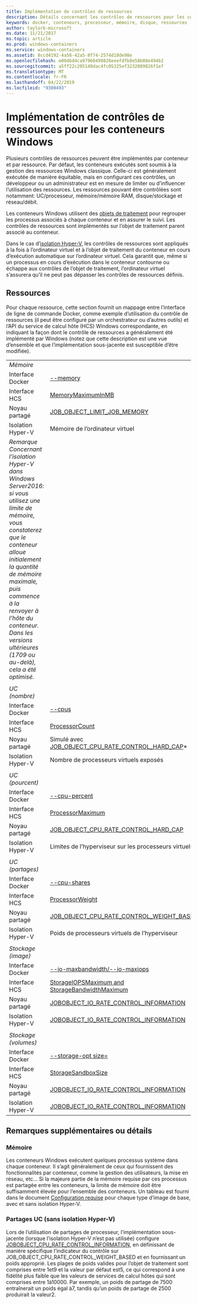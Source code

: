 ```yaml
---
title: Implémentation de contrôles de ressources
description: Détails concernant les contrôles de ressources pour les conteneurs Windows
keywords: docker, conteneurs, processeur, mémoire, disque, ressources
author: taylorb-microsoft
ms.date: 11/21/2017
ms.topic: article
ms.prod: windows-containers
ms.service: windows-containers
ms.assetid: 8ccd4192-4a58-42a5-8f74-2574d10de98e
ms.openlocfilehash: e004bd4ca97960499826eeefdfb8e58b08e494b2
ms.sourcegitcommit: a5ff22c205149dac4fc05325ef3232089826f1ef
ms.translationtype: MT
ms.contentlocale: fr-FR
ms.lasthandoff: 04/22/2019
ms.locfileid: "9380493"
---
```

# <a name="implementing-resource-controls-for-windows-containers"></a>Implémentation de contrôles de ressources pour les conteneurs Windows
Plusieurs contrôles de ressources peuvent être implémentés par conteneur et par ressource.  Par défaut, les conteneurs exécutés sont soumis à la gestion des ressources Windows classique. Celle-ci est généralement exécutée de manière équitable, mais en configurant ces contrôles, un développeur ou un administrateur est en mesure de limiter ou d’influencer l’utilisation des ressources.  Les ressources pouvant être contrôlées sont notamment: UC/processeur, mémoire/mémoire RAM, disque/stockage et réseau/débit.

Les conteneurs Windows utilisent des [objets de traitement](https://msdn.microsoft.com/en-us/library/windows/desktop/ms684161(v=vs.85).aspx) pour regrouper les processus associés à chaque conteneur et en assurer le suivi.  Les contrôles de ressources sont implémentés sur l’objet de traitement parent associé au conteneur. 

Dans le cas d’[isolation Hyper-V](https://docs.microsoft.com/en-us/virtualization/windowscontainers/about/index#windows-container-types), les contrôles de ressources sont appliqués à la fois à l’ordinateur virtuel et à l’objet de traitement du conteneur en cours d’exécution automatique sur l’ordinateur virtuel. Cela garantit que, même si un processus en cours d’exécution dans le conteneur contourne ou échappe aux contrôles de l’objet de traitement, l’ordinateur virtuel s’assurera qu’il ne peut pas dépasser les contrôles de ressources définis.

## <a name="resources"></a>Ressources
Pour chaque ressource, cette section fournit un mappage entre l’interface de ligne de commande Docker, comme exemple d’utilisation du contrôle de ressources (il peut être configuré par un orchestrateur ou d’autres outils) et l’API du service de calcul hôte (HCS) Windows correspondante, en indiquant la façon dont le contrôle de ressources a généralement été implémenté par Windows (notez que cette description est une vue d’ensemble et que l’implémentation sous-jacente est susceptible d’être modifiée).

|  | |
| ----- | ------|
| *Mémoire* ||
| Interface Docker | [--memory](https://docs.docker.com/engine/admin/resource_constraints/#memory) |
| Interface HCS | [MemoryMaximumInMB]( https://github.com/Microsoft/hcsshim/blob/b144c605002d4086146ca1c15c79e56bfaadc2a7/interface.go#L67) |
| Noyau partagé | [JOB_OBJECT_LIMIT_JOB_MEMORY](https://msdn.microsoft.com/en-us/library/windows/desktop/ms684147(v=vs.85).aspx) |
| Isolation Hyper-V | Mémoire de l’ordinateur virtuel |
| _Remarque Concernant l’isolation Hyper-V dans Windows Server2016: si vous utilisez une limite de mémoire, vous constaterez que le conteneur alloue initialement la quantité de mémoire maximale, puis commence à la renvoyer à l’hôte du conteneur.  Dans les versions ultérieures (1709 ou au-delà), cela a été optimisé._ |
| ||
| *UC (nombre)* ||
| Interface Docker | [--cpus](https://docs.docker.com/engine/admin/resource_constraints/#cpu) |
| Interface HCS | [ProcessorCount]( https://github.com/Microsoft/hcsshim/blob/b144c605002d4086146ca1c15c79e56bfaadc2a7/interface.go#L67) |
| Noyau partagé | Simulé avec [JOB_OBJECT_CPU_RATE_CONTROL_HARD_CAP](https://msdn.microsoft.com/en-us/library/windows/desktop/hh448384(v=vs.85).aspx)* |
| Isolation Hyper-V | Nombre de processeurs virtuels exposés |
| ||
| *UC (pourcent)* ||
| Interface Docker | [--cpu-percent](https://docs.docker.com/engine/admin/resource_constraints/#cpu) |
| Interface HCS | [ProcessorMaximum](https://github.com/Microsoft/hcsshim/blob/b144c605002d4086146ca1c15c79e56bfaadc2a7/interface.go#L67) |
| Noyau partagé | [JOB_OBJECT_CPU_RATE_CONTROL_HARD_CAP](https://msdn.microsoft.com/en-us/library/windows/desktop/hh448384(v=vs.85).aspx) |
| Isolation Hyper-V | Limites de l’hyperviseur sur les processeurs virtuels |
| ||
| *UC (partages)* ||
| Interface Docker | [--cpu-shares](https://docs.docker.com/engine/admin/resource_constraints/#cpu) |
| Interface HCS | [ProcessorWeight](https://github.com/Microsoft/hcsshim/blob/b144c605002d4086146ca1c15c79e56bfaadc2a7/interface.go#L67) |
| Noyau partagé | [JOB_OBJECT_CPU_RATE_CONTROL_WEIGHT_BASED](https://msdn.microsoft.com/en-us/library/windows/desktop/hh448384(v=vs.85).aspx) |
| Isolation Hyper-V | Poids de processeurs virtuels de l’hyperviseur |
| ||
| *Stockage (image)* ||
| Interface Docker | [--io-maxbandwidth/--io-maxiops]( https://docs.docker.com/edge/engine/reference/commandline/run/#usage) |
| Interface HCS | [StorageIOPSMaximum and StorageBandwidthMaximum](https://github.com/Microsoft/hcsshim/blob/b144c605002d4086146ca1c15c79e56bfaadc2a7/interface.go#L67) |
| Noyau partagé | [JOBOBJECT_IO_RATE_CONTROL_INFORMATION](https://msdn.microsoft.com/en-us/library/windows/desktop/mt280122(v=vs.85).aspx) |
| Isolation Hyper-V | [JOBOBJECT_IO_RATE_CONTROL_INFORMATION](https://msdn.microsoft.com/en-us/library/windows/desktop/mt280122(v=vs.85).aspx) |
| ||
| *Stockage (volumes)* ||
| Interface Docker | [--storage-opt size=]( https://docs.docker.com/edge/engine/reference/commandline/run/#set-storage-driver-options-per-container) |
| Interface HCS | [StorageSandboxSize](https://github.com/Microsoft/hcsshim/blob/b144c605002d4086146ca1c15c79e56bfaadc2a7/interface.go#L67) |
| Noyau partagé | [JOBOBJECT_IO_RATE_CONTROL_INFORMATION](https://msdn.microsoft.com/en-us/library/windows/desktop/mt280122(v=vs.85).aspx) |
| Isolation Hyper-V | [JOBOBJECT_IO_RATE_CONTROL_INFORMATION](https://msdn.microsoft.com/en-us/library/windows/desktop/mt280122(v=vs.85).aspx) |

## <a name="additional-notes-or-details"></a>Remarques supplémentaires ou détails

### <a name="memory"></a>Mémoire

Les conteneurs Windows exécutent quelques processus système dans chaque conteneur. Il s’agit généralement de ceux qui fournissent des fonctionnalités par conteneur, comme la gestion des utilisateurs, la mise en réseau, etc… Si la majeure partie de la mémoire requise par ces processus est partagée entre les conteneurs, la limite de mémoire doit être suffisamment élevée pour l’ensemble des conteneurs.  Un tableau est fourni dans le document [Configuration requise](https://docs.microsoft.com/en-us/virtualization/windowscontainers/deploy-containers/system-requirements#memory-requirments) pour chaque type d’image de base, avec et sans isolation Hyper-V.

### <a name="cpu-shares-without-hyper-v-isolation"></a>Partages UC (sans isolation Hyper-V)

Lors de l’utilisation de partages de processeur, l’implémentation sous-jacente (lorsque l’isolation Hyper-V n’est pas utilisée) configure [JOBOBJECT_CPU_RATE_CONTROL_INFORMATION](https://msdn.microsoft.com/en-us/library/windows/desktop/hh448384(v=vs.85).aspx), en définissant de manière spécifique l’indicateur du contrôle sur JOB_OBJECT_CPU_RATE_CONTROL_WEIGHT_BASED et en fournissant un poids approprié.  Les plages de poids valides pour l’objet de traitement sont comprises entre 1et9 et la valeur par défaut est5, ce qui correspond à une fidélité plus faible que les valeurs de services de calcul hôtes qui sont comprises entre 1à10000.  Par exemple, un poids de partage de 7500 entraînerait un poids égal à7, tandis qu’un poids de partage de 2500 produirait la valeur2.
